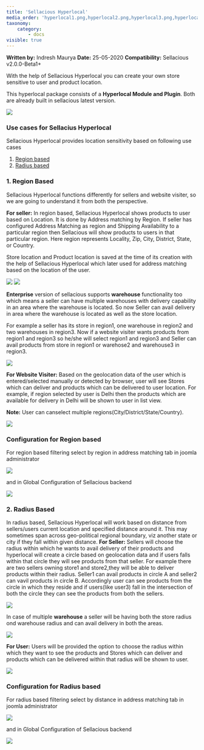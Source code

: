 ```yaml
---
title: 'Sellacious Hyperlocal'
media_order: 'hyperlocal1.png,hyperlocal2.png,hyperlocal3.png,hyperlocal4.png,hyperlocal5.png,hyperlocal6.png,hyperlocal7.png,rento mozo.png,hyperlocal.png,hyperlocalsdasd2.png,Region based .png,By distance.png,google api.png,gc by radius.png,gc by region.png,p location.png,product config.png,radius.png,seller location.png,product location.png,Untitled Diagram.png,Screenshot 2020-05-25 at 10.54.45 AM.png,Screenshot 2020-05-25 at 11.22.22 AM.png'
taxonomy:
    category:
        - docs
visible: true
---
```


**Written by:** Indresh Maurya
**Date:** 25-05-2020
**Compatibility:** Sellacious v2.0.0-Beta1+


With the help of Sellacious Hyperlocal you can create your own store sensitive to user and product location. 

This hyperlocal package consists of a **Hyperlocal Module and Plugin**. Both are already built in sellacious latest version.

![](Screenshot%202020-05-25%20at%2010.54.45%20AM.png)

### Use cases for Sellacius Hyperlocal
Sellacious Hyperlocal provides location sensitivity based on following use cases
1. [Region based](https://www.sellacious.com/learn/marketplace/hyperlocal#1-region-based)
2. [Radius based](https://www.sellacious.com/learn/marketplace/hyperlocal#2-radius-based)


### 1. Region Based 
Sellacious Hyperlocal functions differently for sellers and website visiter,  so we are going to understand it from both the perspective. 

**For seller:**  In region based, Sellacious Hyperlocal shows products to user based on Location. It is done by Address matching by Region. If seller has configured Address Matching as region and Shipping Availability to a particular region then Sellacious will show products to users in that particular region. Here region represents Locality, Zip, City, District, State, or Country.

Store location and Product location is saved at the time of its creation with the help of Sellacious Hyperlocal which later used for address matching based on the location of the user.

![](seller%20location.png)
![](product%20location.png)

**Enterprise** version of sellacious supports **warehouse** functionality too which means a seller can have multiple warehouses with delivery capability in an area where the warehouse is located. So now Seller can avail delivery in area where the warehouse is located as well as the store location.

For example a seller has its store in region1, one warehouse in region2 and two warehouses in region3. Now if a website visiter wants products from region1 and region3 so he/she will select region1 and region3 and Seller can avail products from store in region1 or warehose2 and warehouse3 in region3.

![](Untitled%20Diagram.png)

**For Website Visiter:**  Based on the geolocation data of the user which is entered/selected manually or detected by browser, user will see Stores which can deliver and products which can be delivered to user location.
For example, if region selected by user is Delhi then the products which are available for delivery in Delhi will be shown to user in list view.

**Note:** User can canselect multiple regions(City/District/State/Country).


![](rento%20mozo.png)
### Configuration for Region based
For region based filtering select by region in address matching tab in joomla administrator

![](Region%20based%20.png)

and in Global Configuration of Sellacious backend

![](gc%20by%20region.png)

### 2. Radius Based

In radius based, Sellacious Hyperlocal will work based on distance from sellers/users current location and specified distance around it. This may sometimes span across geo-political regional boundary, viz another state or city if they fall within given distance.
**For Seller:** Sellers will choose the radius within which he wants to avail delivery of their products and hyperlocal will create a circle based on geolocation data and if users falls within that circle they will see products from that seller.
For example there are two sellers owning store1 and store2,they will be able to deliver products within their radius.
Seller1 can avail products in circle A and seller2 can vavil products in circle B. Accordingly user can see products from the circle in which they reside and if users(like user3) fall in the intersection of both the circle they can see the products from both the sellers.

![](hyperlocalsdasd2.png)


 In case of multiple **warehouse** a seller will be having both the store radius ond warehouse radius and can avail delivery in both the areas.

![](hyperlocal.png)

**For User:** Users will be provided the option to choose the radius within which they want to see the products and Stores which can deliver and products which can be delivered within that radius will be shown to user.

![](radius.png)


### Configuration for Radius based
For radius based filtering select by distance in address matching tab in joomla administrator

![](By%20distance.png)

and in Global Configuration of Sellacious backend

![](Screenshot%202020-05-25%20at%2011.22.22%20AM.png)










